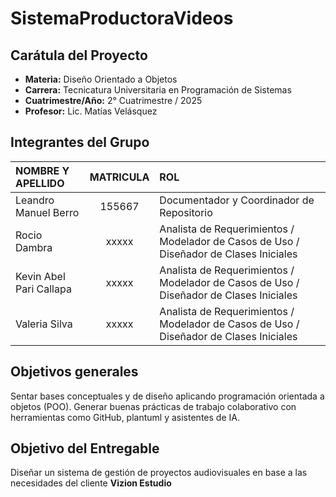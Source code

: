 # SistemaProductoraVideos

## Carátula del Proyecto
- **Materia:** Diseño Orientado a Objetos  
- **Carrera:** Tecnicatura Universitaria en Programación de Sistemas  
- **Cuatrimestre/Año:** 2° Cuatrimestre / 2025  
- **Profesor:** Lic. Matías Velásquez  

## Integrantes del Grupo
|NOMBRE Y APELLIDO|MATRICULA|ROL|
|:---|:---:|:---|
|Leandro Manuel Berro|155667|Documentador y Coordinador de Repositorio 
|Rocio Dambra|xxxxx|Analista de Requerimientos / Modelador de Casos de Uso / Diseñador de Clases Iniciales
|Kevin Abel Pari Callapa|xxxxx|Analista de Requerimientos / Modelador de Casos de Uso / Diseñador de Clases Iniciales
|Valeria Silva|xxxxx|Analista de Requerimientos / Modelador de Casos de Uso / Diseñador de Clases Iniciales

## Objetivos generales
Sentar bases conceptuales y de diseño aplicando programación orientada a objetos (POO). Generar buenas prácticas de trabajo colaborativo con herramientas como GitHub, plantuml y asistentes de IA.

## Objetivo del Entregable
Diseñar un sistema de gestión de proyectos audiovisuales en base a las necesidades del cliente **Vizion Estudio** 

